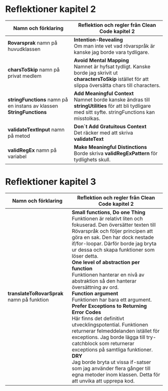 # Reflektioner kapitel 2
|Namn och förklaring|Reflektion och regler från Clean Code kapitel 2|
|-------------------|-------------------------------------|
|**Rovarsprak** namn på huvudklassen|**Intention-Revealing** <br />Om man inte vet vad rövarspråk är kanske jag borde vara tydligare.|
|**charsToSkip** namn på privat medlem|**Avoid Mental Mapping** <br />Namnet är hyfsat tydligt. Kanske borde jag skrivit ut **charactersToSkip** istället för att slippa översätta chars till characters.|
|**stringFunctions** namn på en instans av klassen **StringFunctions**|**Add Meaningful Context** <br /> Namnet borde kanske ändras till **stringUtilities** för att bli tydligare med sitt syfte. stringFunctions kan misstolkas.|
|**validateTextInput** namn på metod|**Don´t Add Gratuitous Context** <br /> Det räcker med att skriva **validateText**|
|**validRegEx** namn på variabel|**Make Meaningful Distinctions** <br /> Borde skriva **validRegExPattern** för tydlighets skull.|


# Reflektioner kapitel 3
|Namn och förklaring|Reflektion och regler från Clean Code kapitel 2|
|-------------------|-------------------------------------|
|**translateToRovarSprak** namn på funktion|**Small functions**, **Do one Thing** <br /> Funktionen är relativt liten och fokuserad. Den översätter texten till Rövarspråk och följer principen att göra en sak. Den har dock nestade if/for-loopar. Därför borde jag bryta ur dessa och skapa funktioner som löser detta.<br />**One level of abstraction per function**<br /> Funktionen hanterar en nivå av abstraktion så den hanterar översättning av ord.<br />**Function argument** <br /> Funktionen har bara ett argument.<br />**Prefer Exceptions to Returning Error Codes** <br /> Här finns det definitivt utvecklingspotential. Funktionen returnerar felmeddelanden istället för exceptions. Jag borde lägga till try-catchblock som returnerar exceptions på samtliga funktioner.<br />**DRY** <br /> Jag borde bryta ut vissa if-satser som jag använder flera gånger till egna metoder inom klassen. Detta för att unvika att upprepa kod.|

